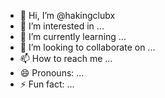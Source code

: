 - 👋 Hi, I’m @hakingclubx
- 👀 I’m interested in ...
- 🌱 I’m currently learning ...
- 💞️ I’m looking to collaborate on ...
- 📫 How to reach me ...
- 😄 Pronouns: ...
- ⚡ Fun fact: ...

<!---
hakingclubx/hakingclubx is a ✨ special ✨ repository because its `README.md` (this file) appears on your GitHub profile.
You can click the Preview link to take a look at your changes.
--->
